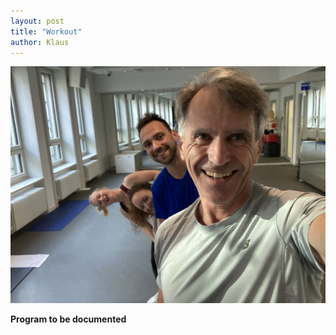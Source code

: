 ```yaml
---
layout: post
title: "Workout"
author: Klaus
---
```


![team](/assets/img/blog/2025-07-02-p01.jpg)

**Program to be documented**